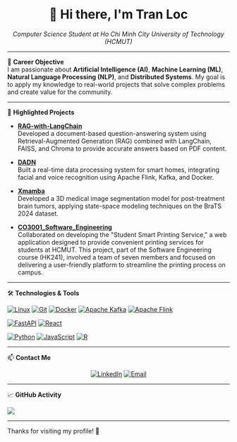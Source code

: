 <div align="center">
  <h1>👋 Hi there, I'm Tran Loc</h1>
  <p><em>Computer Science Student at Ho Chi Minh City University of Technology (HCMUT)</em></p>
</div>

---

🎯 **Career Objective**  
I am passionate about **Artificial Intelligence (AI)**, **Machine Learning (ML)**, **Natural Language Processing (NLP)**, and **Distributed Systems**. My goal is to apply my knowledge to real-world projects that solve complex problems and create value for the community.

---

📌 **Highlighted Projects**

- **[RAG-with-LangChain](https://github.com/trlocne/RAG-with-LangChain)**  
  Developed a document-based question-answering system using Retrieval-Augmented Generation (RAG) combined with LangChain, FAISS, and Chroma to provide accurate answers based on PDF content.

- **[DADN](https://github.com/trlocne/DADN)**  
  Built a real-time data processing system for smart homes, integrating facial and voice recognition using Apache Flink, Kafka, and Docker.

- **[Xmamba](https://github.com/trlocne/Xmamba)**  
  Developed a 3D medical image segmentation model for post-treatment brain tumors, applying state-space modeling techniques on the BraTS 2024 dataset.

- **[CO3001_Software_Engineering](https://github.com/trlocne/CO3001_Software_Engineering)**  
  Collaborated on developing the "Student Smart Printing Service," a web application designed to provide convenient printing services for students at HCMUT. This project, part of the Software Engineering course (HK241), involved a team of seven members and focused on delivering a user-friendly platform to streamline the printing process on campus.

---

🛠️ **Technologies & Tools**

<!-- DevOps & Tools -->
<a href="#"><img alt="Linux" src="https://img.shields.io/badge/Linux-FCC624?logo=linux&logoColor=black"></a>
<a href="#"><img alt="Git" src="https://img.shields.io/badge/Git-F05033.svg?logo=git&logoColor=white"></a>
<a href="#"><img alt="Docker" src="https://img.shields.io/badge/Docker-2496ED.svg?logo=docker&logoColor=white"></a>
<a href="#"><img alt="Apache Kafka" src="https://img.shields.io/badge/Apache_Kafka-231F20.svg?logo=apache-kafka&logoColor=white"></a>
<a href="#"><img alt="Apache Flink" src="https://img.shields.io/badge/Apache_Flink-E6522C.svg?logo=apache-flink&logoColor=white"></a>

<!-- Web & Frameworks -->
<a href="#"><img alt="FastAPI" src="https://img.shields.io/badge/FastAPI-005571?logo=fastapi"></a>
<a href="#"><img alt="React" src="https://img.shields.io/badge/React-20232a.svg?logo=react&logoColor=%2361DAFB"></a>

<!-- Languages -->
<a href="#"><img alt="Python" src="https://img.shields.io/badge/Python-14354C.svg?logo=python&logoColor=white"></a>
<a href="#"><img alt="JavaScript" src="https://img.shields.io/badge/JavaScript-F7DF1E?logo=javascript&logoColor=black"></a>
<a href="#"><img alt="R" src="https://img.shields.io/badge/R-276DC3?logo=r&logoColor=white"></a>

---

📫 **Contact Me**

<div align="center">
  <a href="https://www.linkedin.com/in/trlocne/" target="_blank"><img src="https://img.shields.io/badge/LinkedIn-0077B5?style=for-the-badge&logo=linkedin&logoColor=white" alt="LinkedIn"></a>
  <a href="mailto:tr.locne204@gmail.com"><img src="https://img.shields.io/badge/Email-D14836?style=for-the-badge&logo=gmail&logoColor=white" alt="Email"></a>
</div>

---

📈 **GitHub Activity**

<img src="https://github-readme-activity-graph.vercel.app/graph?username=trlocne&theme=tokyo-night" />

---

Thanks for visiting my profile! 🚀
